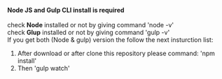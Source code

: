 **Node JS and Gulp CLI install is required** <br> <br>
check **Node** installed or not by giving command 'node -v' <br>
check **Glup** installed or not by giving command 'gulp -v' <br>
If you get both (Node & gulp) version the follow the next insturction list: <br>

1. After download or after clone this repository please command: 'npm install'
2. Then 'gulp watch'
